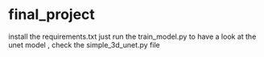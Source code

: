 # final_project
install the requirements.txt
just run the train_model.py 
to have a look at the unet model , check the simple_3d_unet.py file 
